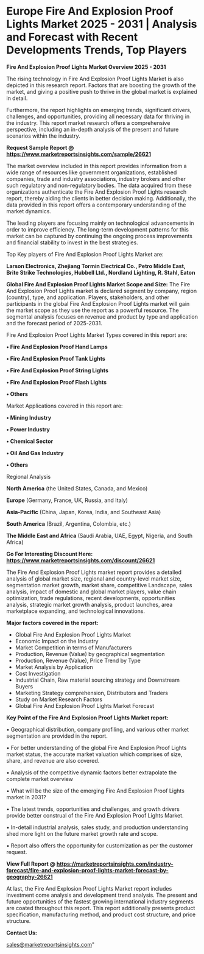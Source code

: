  # Europe Fire And Explosion Proof Lights Market 2025 - 2031 | Analysis and Forecast with Recent Developments Trends, Top Players

<Strong> Fire And Explosion Proof Lights Market Overview 2025 - 2031</strong>

The rising technology in Fire And Explosion Proof Lights Market is also depicted in this research report. Factors that are boosting the growth of the market, and giving a positive push to thrive in the global market is explained in detail.

Furthermore, the report highlights on emerging trends, significant drivers, challenges, and opportunities, providing all necessary data for thriving in the industry. This report market research offers a comprehensive perspective, including an in-depth analysis of the present and future scenarios within the industry.

<strong>Request Sample Report @ <a href=https://www.marketreportsinsights.com/sample/26621>https://www.marketreportsinsights.com/sample/26621</a></strong>

The market overview included in this report provides information from a wide range of resources like government organizations, established companies, trade and industry associations, industry brokers and other such regulatory and non-regulatory bodies. The data acquired from these organizations authenticate the Fire And Explosion Proof Lights research report, thereby aiding the clients in better decision making. Additionally, the data provided in this report offers a contemporary understanding of the market dynamics.

The leading players are focusing mainly on technological advancements in order to improve efficiency. The long-term development patterns for this market can be captured by continuing the ongoing process improvements and financial stability to invest in the best strategies.

Top Key players of Fire And Explosion Proof Lights Market are:

<strong>Larson Electronics, Zhejiang Tormin Electrical Co., Petro Middle East, Brite Strike Technologies, Hubbell Ltd., Nordland Lighting, R. Stahl, Eaton</strong>

<strong><b>Global Fire And Explosion Proof Lights Market Scope and Size:</b></strong>
The Fire And Explosion Proof Lights market is declared segment by company, region (country), type, and application. Players, stakeholders, and other participants in the global Fire And Explosion Proof Lights market will gain the market scope as they use the report as a powerful resource. The segmental analysis focuses on revenue and product by type and application and the forecast period of 2025-2031.

Fire And Explosion Proof Lights Market Types covered in this report are:

<strong>• Fire And Explosion Proof Hand Lamps

• Fire And Explosion Proof Tank Lights

• Fire And Explosion Proof String Lights

• Fire And Explosion Proof Flash Lights

• Others</strong>

Market Applications covered in this report are:

<strong>• Mining Industry

• Power Industry

• Chemical Sector

• Oil And Gas Industry

• Others</strong> 

Regional Analysis

<strong>North America</strong> (the United States, Canada, and Mexico)

<strong>Europe</strong> (Germany, France, UK, Russia, and Italy)

<strong>Asia-Pacific</strong> (China, Japan, Korea, India, and Southeast Asia)

<strong>South America</strong> (Brazil, Argentina, Colombia, etc.)

<strong>The Middle East and Africa</strong> (Saudi Arabia, UAE, Egypt, Nigeria, and South Africa)

<strong>Go For Interesting Discount Here: <a href=https://www.marketreportsinsights.com/discount/26621>https://www.marketreportsinsights.com/discount/26621</a></strong>

The Fire And Explosion Proof Lights market report provides a detailed analysis of global market size, regional and country-level market size, segmentation market growth, market share, competitive Landscape, sales analysis, impact of domestic and global market players, value chain optimization, trade regulations, recent developments, opportunities analysis, strategic market growth analysis, product launches, area marketplace expanding, and technological innovations.

<strong><b>Major factors covered in the report:</b></strong>
<ul>
  <li>Global Fire And Explosion Proof Lights Market </li>
  <li>Economic Impact on the Industry</li>
  <li>Market Competition in terms of Manufacturers</li>
  <li>Production, Revenue (Value) by geographical segmentation</li>
  <li>Production, Revenue (Value), Price Trend by Type</li>
  <li>Market Analysis by Application</li>
  <li>Cost Investigation</li>
  <li>Industrial Chain, Raw material sourcing strategy and Downstream Buyers</li>
  <li>Marketing Strategy comprehension, Distributors and Traders</li>
  <li>Study on Market Research Factors</li>
  <li>Global Fire And Explosion Proof Lights Market Forecast</li>
</ul>

<strong><b>Key Point of the Fire And Explosion Proof Lights Market report:</b></strong>

• Geographical distribution, company profiling, and various other market segmentation are provided in the report.

• For better understanding of the global Fire And Explosion Proof Lights market status, the accurate market valuation which comprises of size, share, and revenue are also covered.

• Analysis of the competitive dynamic factors better extrapolate the complete market overview

• What will be the size of the emerging Fire And Explosion Proof Lights market in 2031?

• The latest trends, opportunities and challenges, and growth drivers provide better construal of the Fire And Explosion Proof Lights Market.

• In-detail industrial analysis, sales study, and production understanding shed more light on the future market growth rate and scope.

• Report also offers the opportunity for customization as per the customer request.

<strong><b>View Full Report @ <a href=https://marketreportsinsights.com/industry-forecast/fire-and-explosion-proof-lights-market-forecast-by-geography-26621>https://marketreportsinsights.com/industry-forecast/fire-and-explosion-proof-lights-market-forecast-by-geography-26621</a></b></strong>


At last, the Fire And Explosion Proof Lights Market report includes investment come analysis and development trend analysis. The present and future opportunities of the fastest growing international industry segments are coated throughout this report. This report additionally presents product specification, manufacturing method, and product cost structure, and price structure.

<strong>Contact Us:</strong>

sales@marketreportsinsights.com"
